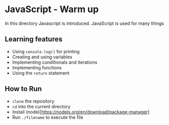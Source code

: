 # JavaScript - Warm up
In this directory Javascript is introduced. JavaScript is used for many things

## Learning features
* Using `console.log()` for printing
* Creating and using variables
* Implementing conditionals and iterations
* Implementing functions
* Using the `return` statement

## How to Run
* `clone` the repository
* `cd` into the current directory
* Install (node)[https://nodejs.org/en/download/package-manager]
* Run `./filename` to execute the file


